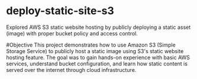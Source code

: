 # deploy-static-site-s3
Explored AWS S3 static website hosting by publicly deploying a static asset (image) with proper bucket policy and access control.

#Objective
This project demonstrates how to use Amazon S3 (Simple Storage Service) to publicly host a static image using S3's static website hosting feature. The goal was to gain hands-on experience with basic AWS services, understand bucket configuration, and learn how static content is served over the internet through cloud infrastructure.
